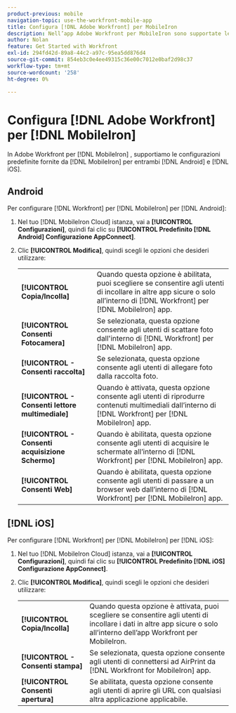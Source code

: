 ```yaml
---
product-previous: mobile
navigation-topic: use-the-workfront-mobile-app
title: Configura [!DNL Adobe Workfront] per MobileIron
description: Nell’app Adobe Workfront per MobileIron sono supportate le configurazioni predefinite fornite da MobileIron sia per Android che per iOS.
author: Nolan
feature: Get Started with Workfront
exl-id: 294fd42d-89a8-44c2-a97c-95ea5dd876d4
source-git-commit: 854eb3c0e4ee49315c36e00c7012e0baf2d98c37
workflow-type: tm+mt
source-wordcount: '258'
ht-degree: 0%

---
```


# Configura [!DNL Adobe Workfront] per [!DNL MobileIron]

In Adobe Workfront per [!DNL MobileIron] , supportiamo le configurazioni predefinite fornite da [!DNL MobileIron] per entrambi [!DNL Android] e [!DNL iOS].

## Android

Per configurare [!DNL Workfront] per [!DNL MobileIron] per [!DNL Android]:

1. Nel tuo [!DNL MobileIron Cloud] istanza, vai a **[!UICONTROL Configurazioni]**, quindi fai clic su **[!UICONTROL Predefinito [!DNL Android] Configurazione AppConnect]**.

1. Clic **[!UICONTROL Modifica]**, quindi scegli le opzioni che desideri utilizzare:

   <table style="table-layout:auto">
    <tr>
        <td><strong>[!UICONTROL Copia/Incolla]</strong></td>
        <td>Quando questa opzione è abilitata, puoi scegliere se consentire agli utenti di incollare in altre app sicure o solo all’interno di [!DNL Workfront] per [!DNL MobileIron] app.</td>
    </tr>
    <tr>
        <td><strong>[!UICONTROL Consenti Fotocamera]</strong></td>
        <td>Se selezionata, questa opzione consente agli utenti di scattare foto dall'interno di [!DNL Workfront] per [!DNL MobileIron] app.</td>
    </tr>
    <tr>
        <td><strong>[!UICONTROL - Consenti raccolta]</strong></td>
        <td>Se selezionata, questa opzione consente agli utenti di allegare foto dalla raccolta foto.</td>
    </tr>
    <tr>
        <td><strong>[!UICONTROL - Consenti lettore multimediale]</strong></td>
        <td>Quando è attivata, questa opzione consente agli utenti di riprodurre contenuti multimediali dall’interno di [!DNL Workfront] per [!DNL MobileIron] app.</td>
    </tr>
    <tr>
        <td><strong>[!UICONTROL - Consenti acquisizione Schermo]</strong></td>
        <td>Quando è abilitata, questa opzione consente agli utenti di acquisire le schermate all’interno di [!DNL Workfront] per [!DNL MobileIron] app.</td>
    </tr>
    <tr>
        <td><strong>[!UICONTROL Consenti Web]</strong></td>
        <td>Quando è abilitata, questa opzione consente agli utenti di passare a un browser web dall’interno di [!DNL Workfront] per [!DNL MobileIron] app.</td>
    </tr>
   </table>

## [!DNL iOS]

Per configurare [!DNL Workfront] per [!DNL MobileIron] per [!DNL iOS]:

1. Nel tuo [!DNL MobileIron Cloud] istanza, vai a **[!UICONTROL Configurazioni]**, quindi fai clic su **[!UICONTROL Predefinito [!DNL iOS] Configurazione AppConnect]**.

1. Clic **[!UICONTROL Modifica]**, quindi scegli le opzioni che desideri utilizzare:

   <table style="table-layout:auto">
    <tr>
        <td><strong>[!UICONTROL Copia/Incolla]</strong></td>
        <td>Quando questa opzione è attivata, puoi scegliere se consentire agli utenti di incollare i dati in altre app sicure o solo all’interno dell’app Workfront per MobileIron.</td>
    </tr>
    <tr>
        <td><strong>[!UICONTROL - Consenti stampa]</strong></td>
        <td>Se selezionata, questa opzione consente agli utenti di connettersi ad AirPrint da [!DNL Workfront for MobileIron] app.</td>
    </tr>
    <tr>
        <td><strong>[!UICONTROL Consenti apertura]</strong></td>
        <td>Se abilitata, questa opzione consente agli utenti di aprire gli URL con qualsiasi altra applicazione applicabile.</td>
    </tr>
   </table>
